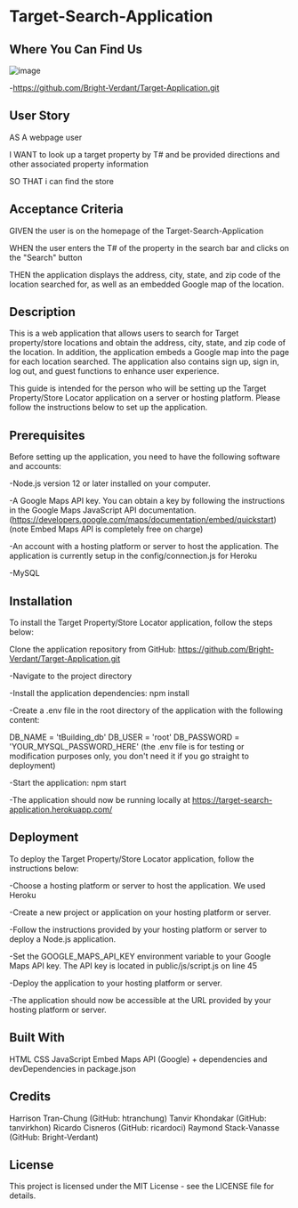 # Target-Search-Application




## Where You Can Find Us

![image](https://user-images.githubusercontent.com/60548511/228999532-602b35f6-e0d3-41c0-9e47-90e8c27bdc9e.png)



-https://github.com/Bright-Verdant/Target-Application.git
## User Story

AS A webpage user 

I WANT to look up a target property by T# and be provided directions and other associated property information

SO THAT i can find the store


## Acceptance Criteria

GIVEN the user is on the homepage of the Target-Search-Application

WHEN the user enters the T# of the property in the search bar and clicks on the "Search" button

THEN the application displays the address, city, state, and zip code of the location searched for, as well as an embedded Google map of the location.


## Description

This is a web application that allows users to search for Target property/store locations and obtain the address, city, state, and zip code of the location. In addition, the application embeds a Google map into the page for each location searched. The application also contains sign up, sign in, log out, and guest functions to enhance user experience.

This guide is intended for the person who will be setting up the Target Property/Store Locator application on a server or hosting platform. Please follow the instructions below to set up the application.


## Prerequisites
Before setting up the application, you need to have the following software and accounts:

-Node.js version 12 or later installed on your computer.

-A Google Maps API key. You can obtain a key by following the instructions in the Google Maps JavaScript API documentation. (https://developers.google.com/maps/documentation/embed/quickstart)         (note Embed Maps API is completely free on charge)

-An account with a hosting platform or server to host the application. The application is currently setup in the config/connection.js for Heroku

-MySQL


## Installation
To install the Target Property/Store Locator application, follow the steps below:

Clone the application repository from GitHub: https://github.com/Bright-Verdant/Target-Application.git

-Navigate to the project directory

-Install the application dependencies: npm install

-Create a .env file in the root directory of the application with the following content:

DB_NAME = 'tBuilding_db'
DB_USER = 'root'
DB_PASSWORD = 'YOUR_MYSQL_PASSWORD_HERE' (the .env file is for testing or modification purposes only, you don't need it if you go straight to deployment)

-Start the application: npm start

-The application should now be running locally at https://target-search-application.herokuapp.com/


## Deployment
To deploy the Target Property/Store Locator application, follow the instructions below:

-Choose a hosting platform or server to host the application. We used Heroku

-Create a new project or application on your hosting platform or server.

-Follow the instructions provided by your hosting platform or server to deploy a Node.js application.

-Set the GOOGLE_MAPS_API_KEY environment variable to your Google Maps API key. The API key is located in public/js/script.js on line 45

-Deploy the application to your hosting platform or server.

-The application should now be accessible at the URL provided by your hosting platform or server.


## Built With
HTML
CSS
JavaScript
Embed Maps API (Google)
+
dependencies and devDependencies in package.json

## Credits


Harrison Tran-Chung (GitHub: htranchung)
Tanvir Khondakar (GitHub: tanvirkhon)
Ricardo Cisneros (GitHub: ricardoci)
Raymond Stack-Vanasse (GitHub: Bright-Verdant)


## License
This project is licensed under the MIT License - see the LICENSE file for details.



